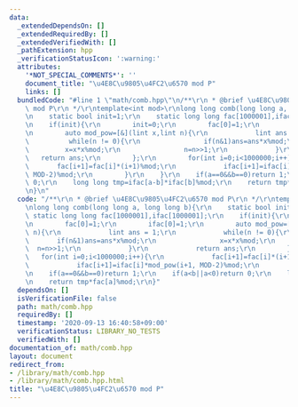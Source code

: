 ```yaml
---
data:
  _extendedDependsOn: []
  _extendedRequiredBy: []
  _extendedVerifiedWith: []
  _pathExtension: hpp
  _verificationStatusIcon: ':warning:'
  attributes:
    '*NOT_SPECIAL_COMMENTS*': ''
    document_title: "\u4E8C\u9805\u4FC2\u6570 mod P"
    links: []
  bundledCode: "#line 1 \"math/comb.hpp\"\n/**\r\n * @brief \u4E8C\u9805\u4FC2\u6570\
    \ mod P\r\n */\r\ntemplate<int mod>\r\nlong long comb(long long a, long long b){\r\
    \n    static bool init=1;\r\n    static long long fac[1000001],ifac[1000001];\r\
    \n    if(init){\r\n        init=0;\r\n        fac[0]=1;\r\n        ifac[0]=1;\r\
    \n        auto mod_pow=[&](lint x,lint n){\r\n            lint ans = 1;\r\n  \
    \          while(n != 0){\r\n                if(n&1)ans=ans*x%mod;\r\n       \
    \         x=x*x%mod;\r\n                n=n>>1;\r\n            }\r\n         \
    \   return ans;\r\n        };\r\n        for(int i=0;i<1000000;i++){\r\n     \
    \       fac[i+1]=fac[i]*(i+1)%mod;\r\n            ifac[i+1]=ifac[i]*mod_pow(i+1,\
    \ MOD-2)%mod;\r\n        }\r\n    }\r\n    if(a==0&&b==0)return 1;\r\n    if(a<b||a<0)return\
    \ 0;\r\n    long long tmp=ifac[a-b]*ifac[b]%mod;\r\n    return tmp*fac[a]%mod;\r\
    \n}\n"
  code: "/**\r\n * @brief \u4E8C\u9805\u4FC2\u6570 mod P\r\n */\r\ntemplate<int mod>\r\
    \nlong long comb(long long a, long long b){\r\n    static bool init=1;\r\n   \
    \ static long long fac[1000001],ifac[1000001];\r\n    if(init){\r\n        init=0;\r\
    \n        fac[0]=1;\r\n        ifac[0]=1;\r\n        auto mod_pow=[&](lint x,lint\
    \ n){\r\n            lint ans = 1;\r\n            while(n != 0){\r\n         \
    \       if(n&1)ans=ans*x%mod;\r\n                x=x*x%mod;\r\n              \
    \  n=n>>1;\r\n            }\r\n            return ans;\r\n        };\r\n     \
    \   for(int i=0;i<1000000;i++){\r\n            fac[i+1]=fac[i]*(i+1)%mod;\r\n\
    \            ifac[i+1]=ifac[i]*mod_pow(i+1, MOD-2)%mod;\r\n        }\r\n    }\r\
    \n    if(a==0&&b==0)return 1;\r\n    if(a<b||a<0)return 0;\r\n    long long tmp=ifac[a-b]*ifac[b]%mod;\r\
    \n    return tmp*fac[a]%mod;\r\n}"
  dependsOn: []
  isVerificationFile: false
  path: math/comb.hpp
  requiredBy: []
  timestamp: '2020-09-13 16:40:58+09:00'
  verificationStatus: LIBRARY_NO_TESTS
  verifiedWith: []
documentation_of: math/comb.hpp
layout: document
redirect_from:
- /library/math/comb.hpp
- /library/math/comb.hpp.html
title: "\u4E8C\u9805\u4FC2\u6570 mod P"
---
```

